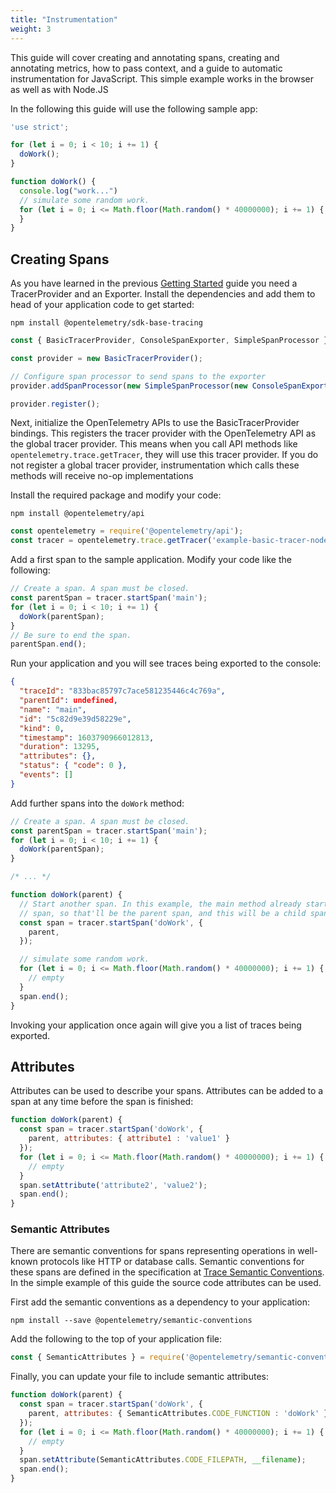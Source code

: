 ```yaml
---
title: "Instrumentation"
weight: 3
---
```


This guide will cover creating and annotating spans, creating and annotating metrics, how to pass context, and a guide to automatic instrumentation for JavaScript. This simple example works in the browser as well as with Node.JS

In the following this guide will use the following sample app:

```javascript
'use strict';

for (let i = 0; i < 10; i += 1) {
  doWork();
}

function doWork() {
  console.log("work...")
  // simulate some random work.
  for (let i = 0; i <= Math.floor(Math.random() * 40000000); i += 1) {
  }
}
```

## Creating Spans

As you have learned in the previous [Getting Started](../getting_started/) guide you need a TracerProvider and an Exporter. Install the dependencies and add them to head of your application code to get started:

```shell
npm install @opentelemetry/sdk-base-tracing
```

```javascript
const { BasicTracerProvider, ConsoleSpanExporter, SimpleSpanProcessor } = require('@opentelemetry/sdk-base-tracing');

const provider = new BasicTracerProvider();

// Configure span processor to send spans to the exporter
provider.addSpanProcessor(new SimpleSpanProcessor(new ConsoleSpanExporter()));

provider.register();
```

Next, initialize the OpenTelemetry APIs to use the BasicTracerProvider bindings.
This registers the tracer provider with the OpenTelemetry API as the global tracer provider.
This means when you call API methods like `opentelemetry.trace.getTracer`, they will use this tracer provider.
If you do not register a global tracer provider, instrumentation which calls these methods will receive no-op implementations

Install the required package and modify your code:

```shell
npm install @opentelemetry/api
```

```javascript
const opentelemetry = require('@opentelemetry/api');
const tracer = opentelemetry.trace.getTracer('example-basic-tracer-node');
```

Add a first span to the sample application. Modify your code like the following:

```javascript
// Create a span. A span must be closed.
const parentSpan = tracer.startSpan('main');
for (let i = 0; i < 10; i += 1) {
  doWork(parentSpan);
}
// Be sure to end the span.
parentSpan.end();
```

Run your application and you will see traces being exported to the console:

```json
{
  "traceId": "833bac85797c7ace581235446c4c769a",
  "parentId": undefined,
  "name": "main",
  "id": "5c82d9e39d58229e",
  "kind": 0,
  "timestamp": 1603790966012813,
  "duration": 13295,
  "attributes": {},
  "status": { "code": 0 },
  "events": []
}
```

Add further spans into the `doWork` method:

```javascript
// Create a span. A span must be closed.
const parentSpan = tracer.startSpan('main');
for (let i = 0; i < 10; i += 1) {
  doWork(parentSpan);
}

/* ... */

function doWork(parent) {
  // Start another span. In this example, the main method already started a
  // span, so that'll be the parent span, and this will be a child span.
  const span = tracer.startSpan('doWork', {
    parent,
  });

  // simulate some random work.
  for (let i = 0; i <= Math.floor(Math.random() * 40000000); i += 1) {
    // empty
  }
  span.end();
}
```

Invoking your application once again will give you a list of traces being exported.

## Attributes

Attributes can be used to describe your spans. Attributes can be added to a span at any time before the span is finished:

```javascript
function doWork(parent) {
  const span = tracer.startSpan('doWork', {
    parent, attributes: { attribute1 : 'value1' }
  });
  for (let i = 0; i <= Math.floor(Math.random() * 40000000); i += 1) {
    // empty
  }
  span.setAttribute('attribute2', 'value2');
  span.end();
}
```

### Semantic Attributes

There are semantic conventions for spans representing operations in well-known protocols like HTTP or database calls. Semantic conventions for these spans are defined in the specification at [Trace Semantic Conventions](https://github.com/open-telemetry/opentelemetry-specification/tree/main/specification/trace/semantic_conventions). In the simple example of this guide the source code attributes can be used.

First add the semantic conventions as a dependency to your application:

```shell
npm install --save @opentelemetry/semantic-conventions
```

Add the following to the top of your application file:

```javascript
const { SemanticAttributes } = require('@opentelemetry/semantic-conventions');
```

Finally, you can update your file to include semantic attributes:

```javascript
function doWork(parent) {
  const span = tracer.startSpan('doWork', {
    parent, attributes: { SemanticAttributes.CODE_FUNCTION : 'doWork' }
  });
  for (let i = 0; i <= Math.floor(Math.random() * 40000000); i += 1) {
    // empty
  }
  span.setAttribute(SemanticAttributes.CODE_FILEPATH, __filename);
  span.end();
}
```
